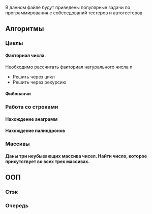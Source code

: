 В данном файле будут приведены популярные задачи по программирования с собеседований тестеров и автотестеров

## Алгоритмы

### Циклы

#### Факториал числа.
Необходимо рассчитать факториал натурального числа n
* Решить через цикл
* Решить через рекурсию

#### Фибоначчи

### Работа со строками

#### Нахождение анаграмм

#### Нахождение палиндронов

### Массивы

#### Даны три неубывающих массива чисел. Найти число, которое присутствует во всех трех массивах.

## ООП

### Стэк

### Очередь
